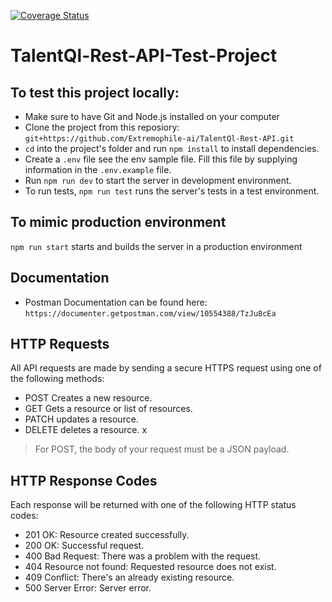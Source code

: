 [![Coverage Status](https://coveralls.io/repos/github/Extremophile-ai/TalentQl-Rest-API/badge.svg?branch=staging)](https://coveralls.io/github/Extremophile-ai/TalentQl-Rest-API?branch=staging)

# TalentQl-Rest-API-Test-Project

## To test this project locally:
- Make sure to have Git and Node.js installed on your computer
- Clone the project from this reposiory: `git+https://github.com/Extremophile-ai/TalentQl-Rest-API.git`
- `cd` into the project's folder and run `npm install` to install dependencies.
- Create a `.env` file see the env sample file. Fill this file by supplying information in the `.env.example` file.
- Run `npm run dev` to start the server in development environment.
- To run tests, `npm run test` runs the server's tests in a test environment.

## To mimic production environment
`npm run start` starts and builds the server in a production environment

## Documentation
- Postman Documentation can be found here: `https://documenter.getpostman.com/view/10554388/TzJu8cEa`

## HTTP Requests
All API requests are made by sending a secure HTTPS request using one of the following methods:

- POST Creates a new resource.
- GET Gets a resource or list of resources.
- PATCH updates a resource.
- DELETE deletes a resource. x
> For POST, the body of your request must be a JSON payload.

## HTTP Response Codes
Each response will be returned with one of the following HTTP status codes:
- 201 OK: Resource created successfully.
- 200 OK: Successful request.
- 400 Bad Request: There was a problem with the request.
- 404 Resource not found: Requested resource does not exist.
- 409 Conflict: There's an already existing resource.
- 500 Server Error: Server error.
